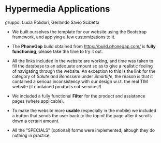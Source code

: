 # Hypermedia Applications
gruppo: Lucia Polidori, Gerlando Savio Scibetta

* We built ourselves the template for our website using the Bootstrap framework, and applying a few customizations to it.

* The **PhoneGap** build obtained from https://build.phonegap.com/ is **fully functioning**, please take the time to try it out.

* All the links included in the website are working, and time was taken to fill the database to an adequate amount so as to give a realistic feeling of navigating through the website. 
An exception to this is the link for the category of *Salute and Benessere* under *Smartlife*, the reason is that it contained a serious inconsistency with our 
design w.r.t. the real TIM website (it contained products not services!)

* We included a fully functional **Filter** for the product and assistance pages (where applicable).

* To make the website more **usable** (especially in the mobile) we included a button that sends the user back to the top of the page after it scrolls down a certain amount. 

* All the "SPECIALS" (optional) forms were implemented, altough they do nothing in practice.
